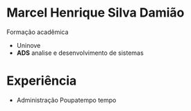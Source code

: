 # Marcel Henrique Silva Damião

Formação acadêmica
+ Uninove 
+ **ADS** analise e desenvolvimento de sistemas
 # Experiência
 + Administração Poupatempo tempo

